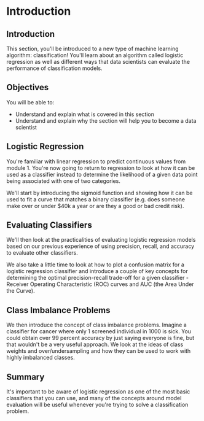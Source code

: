 
# Introduction

## Introduction
This section, you'll be introduced to a new type of machine learning algorithm: classification! You'll learn about an algorithm called logistic regression as well as different ways that data scientists can evaluate the performance of classification models.

## Objectives
You will be able to:
- Understand and explain what is covered in this section
- Understand and explain why the section will help you to become a data scientist

## Logistic Regression

You're familiar with linear regression to predict continuous values from module 1. You're now going to return to regression to look at how it can be used as a classifier instead to determine the likelihood of a given data point being associated with one of two categories.

We'll start by introducing the sigmoid function and showing how it can be used to fit a curve that matches a binary classifier (e.g. does someone make over or under $40k a year or are they a good or bad credit risk).

## Evaluating Classifiers

We'll then look at the practicalities of evaluating logistic regression models based on our previous experience of using precision, recall, and accuracy to evaluate other classifiers.

We also take a little time to look at how to plot a confusion matrix for a logistic regression classifier and introduce a couple of key concepts for determining the optimal precision-recall trade-off for a given classifier - Receiver Operating Characteristic (ROC) curves and AUC (the Area Under the Curve).

## Class Imbalance Problems

We then introduce the concept of class imbalance problems. Imagine a classifier for cancer where only 1 screened individual in 1000 is sick. You could obtain over 99 percent accuracy by just saying everyone is fine, but that wouldn't be a very useful approach. We look at the ideas of class weights and over/undersampling and how they can be used to work with highly imbalanced classes.


## Summary

It's important to be aware of logistic regression as one of the most basic classifiers that you can use, and many of the concepts around model evaluation will be useful whenever you're trying to solve a classification problem.
